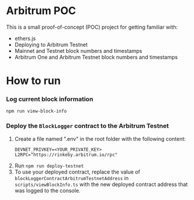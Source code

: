 # Arbitrum POC

This is a small proof-of-concept (POC) project for getting familiar with:
- ethers.js
- Deploying to Arbitrum Testnet
- Mainnet and Testnet block numbers and timestamps
- Arbitrum One and Arbitrum Testnet block numbers and timestamps

# How to run

### Log current block information
`npm run view-block-info`


### Deploy the `BlockLogger` contract to the Arbitrum Testnet
1. Create a file named ".env" in the root folder with the following content:
	```
	DEVNET_PRIVKEY=<YOUR_PRIVATE_KEY>
	L2RPC="https://rinkeby.arbitrum.io/rpc"
	```
2. Run `npm run deploy-testnet`
3. To use your deployed contract, replace the value of `blockLoggerContractArbitrumTestnetAddress` in `scripts/viewBlockInfo.ts` with the new deployed contract address that was logged to the console.